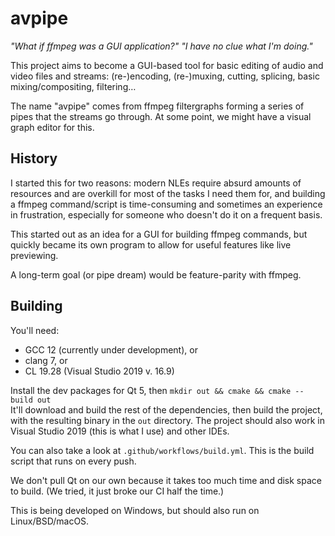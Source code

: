# avpipe
_"What if ffmpeg was a GUI application?"_
_"I have no clue what I'm doing."_

This project aims to become a GUI-based tool for basic editing of audio and
video files and streams: (re-)encoding, (re-)muxing, cutting, splicing, basic
mixing/compositing, filtering…

The name "avpipe" comes from ffmpeg filtergraphs forming a series of pipes that
the streams go through. At some point, we might have a visual graph editor for
this.

## History
I started this for two reasons: modern NLEs require absurd amounts of resources
and are overkill for most of the tasks I need them for, and building a ffmpeg
command/script is time-consuming and sometimes an experience in frustration,
especially for someone who doesn't do it on a frequent basis.

This started out as an idea for a GUI for building ffmpeg commands, but quickly
became its own program to allow for useful features like live previewing.

A long-term goal (or pipe dream) would be feature-parity with ffmpeg.

## Building
You'll need:
- GCC 12 (currently under development), or
- clang 7, or
- CL 19.28 (Visual Studio 2019 v. 16.9)

Install the dev packages for Qt 5, then 
`mkdir out && cmake && cmake --build out`  
It'll download and build the rest of the dependencies, then build the project, with
the resulting binary in the `out` directory. The project should also work in
Visual Studio 2019 (this is what I use) and other IDEs.

You can also take a look at `.github/workflows/build.yml`. This is the build script
that runs on every push.

We don't pull Qt on our own because it takes too much time and disk space to build.
(We tried, it just broke our CI half the time.)

This is being developed on Windows, but should also run on Linux/BSD/macOS.
